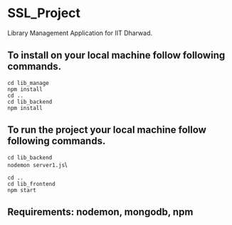 # SSL_Project
Library Management Application for IIT Dharwad.

## To install on your local machine follow following commands.

```cd lib_manage```\
```npm install ```\
```cd ..```\
```cd lib_backend```\
```npm install```

## To run the project your local machine follow following commands.

```cd lib_backend```\
```nodemon server1.js```\

```cd ..```\
```cd lib_frontend```\
```npm start```

## Requirements: nodemon, mongodb, npm
